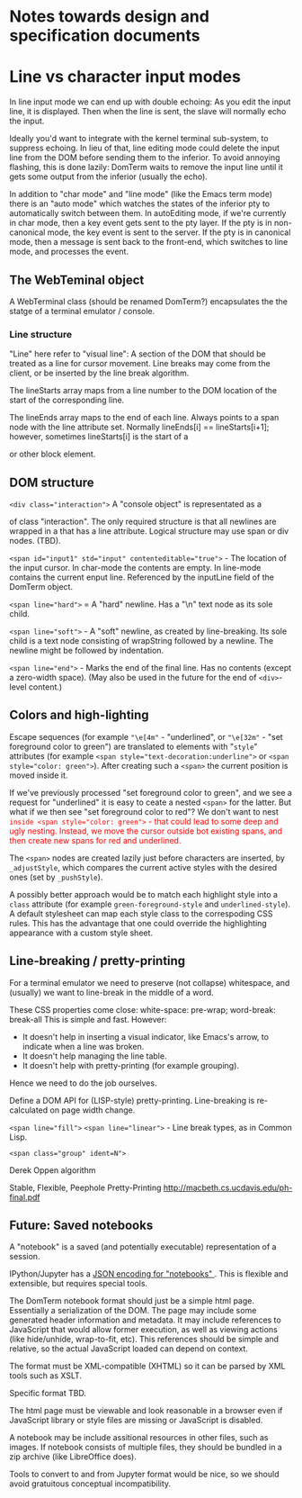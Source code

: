 # Notes towards design and specification documents

# Line vs character input modes

In line input mode we can end up with double echoing:
As you edit the input line, it is displayed.
Then when the line is sent, the slave will normally echo the input.

Ideally you'd want to integrate with the kernel
terminal sub-system, to suppress echoing.   In lieu of
that, line editing mode could delete the input line
from the DOM before sending them to the inferior.
To avoid annoying flashing, this is done lazily:
DomTerm waits to remove the input line until it gets some
output from the inferior (usually the echo).

In addition to "char mode" and "line mode" (like the
Emacs term mode) there is an "auto mode" which watches
the states of the inferior pty to automatically switch
between them.  In autoEditing mode, if we're currently
in char mode, then a key event gets sent to the pty layer.
If the pty is in non-canonical mode, the key event is
sent to the server.  If the pty is in canonical mode, then
a message is sent back to the front-end, which switches
to line mode, and processes the event.

## The WebTeminal object

A WebTerminal class (should be renamed DomTerm?) encapsulates the
the statge of a terminal emulator / console.

### Line structure

"Line" here refer to "visual line": A section of the DOM that should be
treated as a line for cursor movement.  Line breaks may come from the
client, or be inserted by the line break algorithm.

The lineStarts array maps from a line number to the DOM location
of the start of the corresponding line.

The lineEnds array maps to the end of each line.
Always points to a span node with the line attribute set.
Normally lineEnds[i] == lineStarts[i+1]; however, sometimes
lineStarts[i] is the start of a <div> or other block element.

## DOM structure

`<div class="interaction">`
A "console object" is representated as a <div> of class "interaction".
The only required structure is that all newlines are
wrapped in a <span> that has a line attribute.
Logical structure may use span or div nodes. (TBD).

`<span id="input1" std="input" contenteditable="true">` -
The location of the input cursor.
In char-mode the contents are empty.  In line-mode contains
the current enput line.
Referenced by the inputLine field of the DomTerm object.

`<span line="hard">` =
A "hard" newline.  Has a "\n" text node as its sole child.

`<span line="soft">` -
A "soft" newline, as created by line-breaking.
Its sole child is a text node consisting of wrapString
followed by a newline.  The newline might be followed by indentation.

`<span line="end">` -
Marks the end of the final line.  Has no contents (except a zero-width space).
(May also be used in the future for the end of `<div>`-level content.)

## Colors and high-lighting

Escape sequences (for example `"\e[4m"` - "underlined", or
`"\e[32m"` - "set foreground color to green") are translated to
<span> elements with "`style`" attributes (for example
`<span style="text-decoration:underline">` or `<span style="color: green">`).
After creating such a `<span>` the current position is moved inside it.

If we've previously processed "set foreground color to green", and we
see a request for "underlined" it is easy to ceate a nested `<span>`
for the latter.  But what if we then see "set foreground color to red"?
We don't want to nest <span style="color: red">` inside
<span style="color: green">` - that could lead to some deep and
ugly nesting.  Instead, we move the cursor outside bot existing
spans, and then create new spans for red and underlined.

The `<span>` nodes are created lazily just before characters are
inserted, by `_adjustStyle`, which compares the current active styles
with the desired ones (set by `_pushStyle`).

A possibly better approach would be to match each highlight style into
a `class` attribute (for example `green-foreground-style` and
`underlined-style`).  A default stylesheet can map each style class to
the correspoding CSS rules.  This has the advantage that one could
override the highlighting appearance with a custom style sheet.

## Line-breaking / pretty-printing

For a terminal emulator we need to preserve (not collapse) whitespace,
and (usually) we want to line-break in the middle of a word.

These CSS properties come close:
   white-space: pre-wrap; word-break: break-all
This is simple and fast.  However:
- It doesn't help in inserting a visual indicator, like Emacs's arrow,
  to indicate when a line was broken.
- It doesn't help managing the line table.
- It doesn't help with pretty-printing (for example grouping).

Hence we need to do the job ourselves.

Define a DOM API for (LISP-style) pretty-printing.
Line-breaking is re-calculated on page width change.

`<span line="fill">`
`<span line="linear">` -
Line break types, as in Common Lisp.

`<span class="group" ident=N">`

Derek Oppen algorithm

Stable, Flexible, Peephole Pretty-Printing
http://macbeth.cs.ucdavis.edu/ph-final.pdf

## Future: Saved notebooks

A "notebook" is a saved (and potentially executable)
representation of a session.

IPython/Jupyter has a [JSON encoding for "notebooks"
](https://ipython.org/ipython-doc/3/notebook/nbformat.html).
This is flexible and extensible, but requires special tools.

The DomTerm notebook format should just be a simple html page.
Essentially a serialization of the DOM.  The page may include
some generated header information and metadata.  It may include
references to JavaScript that would allow former execution,
as well as viewing actions (like hide/unhide, wrap-to-fit, etc).
This references should be simple and relative, so the actual
JavaScript loaded can depend on context.

The format must be XML-compatible (XHTML) so it can be
parsed by XML tools such as XSLT.

Specific format TBD.

The html page must be viewable and look reasonable in a browser even
if JavaScript library or style files are missing or JavaScript is
disabled.

A notebook may be include assitional resources in other files,
such as images.  If notebook  consists of multiple files,
they should be bundled in a zip archive (like LibreOffice does).

Tools to convert to and from Jupyter format would be nice,
so we should avoid gratuitous conceptual incompatibility.
